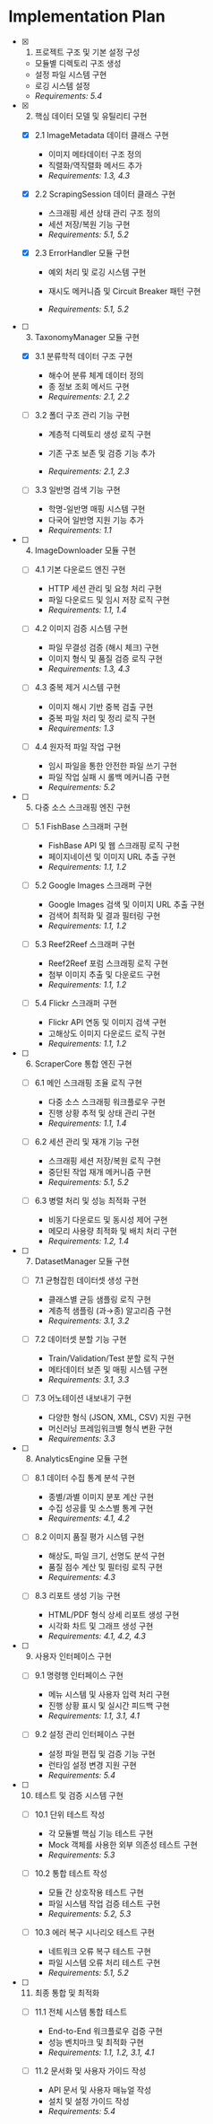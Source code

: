 # Implementation Plan

- [x] 1. 프로젝트 구조 및 기본 설정 구성


  - 모듈별 디렉토리 구조 생성
  - 설정 파일 시스템 구현
  - 로깅 시스템 설정
  - _Requirements: 5.4_

- [x] 2. 핵심 데이터 모델 및 유틸리티 구현


  - [x] 2.1 ImageMetadata 데이터 클래스 구현


    - 이미지 메타데이터 구조 정의
    - 직렬화/역직렬화 메서드 추가
    - _Requirements: 1.3, 4.3_

  - [x] 2.2 ScrapingSession 데이터 클래스 구현


    - 스크래핑 세션 상태 관리 구조 정의
    - 세션 저장/복원 기능 구현
    - _Requirements: 5.1, 5.2_

  - [x] 2.3 ErrorHandler 모듈 구현


    - 예외 처리 및 로깅 시스템 구현
    - 재시도 메커니즘 및 Circuit Breaker 패턴 구현

    - _Requirements: 5.1, 5.2_



- [ ] 3. TaxonomyManager 모듈 구현
  - [x] 3.1 분류학적 데이터 구조 구현


    - 해수어 분류 체계 데이터 정의
    - 종 정보 조회 메서드 구현
    - _Requirements: 2.1, 2.2_



  - [ ] 3.2 폴더 구조 관리 기능 구현
    - 계층적 디렉토리 생성 로직 구현


    - 기존 구조 보존 및 검증 기능 추가
    - _Requirements: 2.1, 2.3_


  - [ ] 3.3 일반명 검색 기능 구현
    - 학명-일반명 매핑 시스템 구현
    - 다국어 일반명 지원 기능 추가
    - _Requirements: 1.1_

- [ ] 4. ImageDownloader 모듈 구현
  - [ ] 4.1 기본 다운로드 엔진 구현
    - HTTP 세션 관리 및 요청 처리 구현
    - 파일 다운로드 및 임시 저장 로직 구현
    - _Requirements: 1.1, 1.4_

  - [ ] 4.2 이미지 검증 시스템 구현
    - 파일 무결성 검증 (해시 체크) 구현
    - 이미지 형식 및 품질 검증 로직 구현
    - _Requirements: 1.3, 4.3_

  - [ ] 4.3 중복 제거 시스템 구현
    - 이미지 해시 기반 중복 검출 구현
    - 중복 파일 처리 및 정리 로직 구현
    - _Requirements: 1.3_

  - [ ] 4.4 원자적 파일 작업 구현
    - 임시 파일을 통한 안전한 파일 쓰기 구현
    - 파일 작업 실패 시 롤백 메커니즘 구현
    - _Requirements: 5.2_

- [ ] 5. 다중 소스 스크래핑 엔진 구현
  - [ ] 5.1 FishBase 스크래퍼 구현
    - FishBase API 및 웹 스크래핑 로직 구현
    - 페이지네이션 및 이미지 URL 추출 구현
    - _Requirements: 1.1, 1.2_

  - [ ] 5.2 Google Images 스크래퍼 구현
    - Google Images 검색 및 이미지 URL 추출 구현
    - 검색어 최적화 및 결과 필터링 구현
    - _Requirements: 1.1, 1.2_

  - [ ] 5.3 Reef2Reef 스크래퍼 구현
    - Reef2Reef 포럼 스크래핑 로직 구현
    - 첨부 이미지 추출 및 다운로드 구현
    - _Requirements: 1.1, 1.2_

  - [ ] 5.4 Flickr 스크래퍼 구현
    - Flickr API 연동 및 이미지 검색 구현
    - 고해상도 이미지 다운로드 로직 구현
    - _Requirements: 1.1, 1.2_

- [ ] 6. ScraperCore 통합 엔진 구현
  - [ ] 6.1 메인 스크래핑 조율 로직 구현
    - 다중 소스 스크래핑 워크플로우 구현
    - 진행 상황 추적 및 상태 관리 구현
    - _Requirements: 1.1, 1.4_

  - [ ] 6.2 세션 관리 및 재개 기능 구현
    - 스크래핑 세션 저장/복원 로직 구현
    - 중단된 작업 재개 메커니즘 구현
    - _Requirements: 5.1, 5.2_

  - [ ] 6.3 병렬 처리 및 성능 최적화 구현
    - 비동기 다운로드 및 동시성 제어 구현
    - 메모리 사용량 최적화 및 배치 처리 구현
    - _Requirements: 1.2, 1.4_

- [ ] 7. DatasetManager 모듈 구현
  - [ ] 7.1 균형잡힌 데이터셋 생성 구현
    - 클래스별 균등 샘플링 로직 구현
    - 계층적 샘플링 (과→종) 알고리즘 구현
    - _Requirements: 3.1, 3.2_

  - [ ] 7.2 데이터셋 분할 기능 구현
    - Train/Validation/Test 분할 로직 구현
    - 메타데이터 보존 및 매핑 시스템 구현
    - _Requirements: 3.1, 3.3_

  - [ ] 7.3 어노테이션 내보내기 구현
    - 다양한 형식 (JSON, XML, CSV) 지원 구현
    - 머신러닝 프레임워크별 형식 변환 구현
    - _Requirements: 3.3_

- [ ] 8. AnalyticsEngine 모듈 구현
  - [ ] 8.1 데이터 수집 통계 분석 구현
    - 종별/과별 이미지 분포 계산 구현
    - 수집 성공률 및 소스별 통계 구현
    - _Requirements: 4.1, 4.2_

  - [ ] 8.2 이미지 품질 평가 시스템 구현
    - 해상도, 파일 크기, 선명도 분석 구현
    - 품질 점수 계산 및 필터링 로직 구현
    - _Requirements: 4.3_

  - [ ] 8.3 리포트 생성 기능 구현
    - HTML/PDF 형식 상세 리포트 생성 구현
    - 시각화 차트 및 그래프 생성 구현
    - _Requirements: 4.1, 4.2, 4.3_

- [ ] 9. 사용자 인터페이스 구현
  - [ ] 9.1 명령행 인터페이스 구현
    - 메뉴 시스템 및 사용자 입력 처리 구현
    - 진행 상황 표시 및 실시간 피드백 구현
    - _Requirements: 1.1, 3.1, 4.1_

  - [ ] 9.2 설정 관리 인터페이스 구현
    - 설정 파일 편집 및 검증 기능 구현
    - 런타임 설정 변경 지원 구현
    - _Requirements: 5.4_

- [ ] 10. 테스트 및 검증 시스템 구현
  - [ ] 10.1 단위 테스트 작성
    - 각 모듈별 핵심 기능 테스트 구현
    - Mock 객체를 사용한 외부 의존성 테스트 구현
    - _Requirements: 5.3_

  - [ ] 10.2 통합 테스트 작성
    - 모듈 간 상호작용 테스트 구현
    - 파일 시스템 작업 검증 테스트 구현
    - _Requirements: 5.2, 5.3_

  - [ ] 10.3 에러 복구 시나리오 테스트 구현
    - 네트워크 오류 복구 테스트 구현
    - 파일 시스템 오류 처리 테스트 구현
    - _Requirements: 5.1, 5.2_

- [ ] 11. 최종 통합 및 최적화
  - [ ] 11.1 전체 시스템 통합 테스트
    - End-to-End 워크플로우 검증 구현
    - 성능 벤치마크 및 최적화 구현
    - _Requirements: 1.1, 1.2, 3.1, 4.1_

  - [ ] 11.2 문서화 및 사용자 가이드 작성
    - API 문서 및 사용자 매뉴얼 작성
    - 설치 및 설정 가이드 작성
    - _Requirements: 5.4_